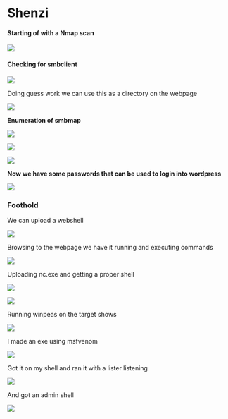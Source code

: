 # Shenzi

#### Starting of with a Nmap scan

![](<../../.gitbook/assets/image (12) (1) (1).png>)

#### Checking for smbclient

![](<../../.gitbook/assets/image (5) (1) (1) (1).png>)

Doing guess work we can use this as a directory on the webpage

![](<../../.gitbook/assets/image (4) (1) (1) (1).png>)

**Enumeration of smbmap**

![](<../../.gitbook/assets/image (3) (1) (1) (2).png>)

![](<../../.gitbook/assets/image (6) (1) (1) (1).png>)

![](<../../.gitbook/assets/image (11) (1) (1) (1).png>)



**Now we have some passwords that can be used to login into wordpress**

![](<../../.gitbook/assets/image (10) (1) (1) (1).png>)



### Foothold

We can upload a webshell

![](<../../.gitbook/assets/image (2) (1) (1).png>)

Browsing to the webpage we have it running and executing commands

![](<../../.gitbook/assets/image (8) (1) (1) (1).png>)

Uploading nc.exe and getting a proper shell

![](<../../.gitbook/assets/image (10) (1) (1).png>)

&#x20;

![](<../../.gitbook/assets/image (4).png>)

Running winpeas on the target shows

![](<../../.gitbook/assets/image (8) (1) (1).png>)

I made an exe using msfvenom

![](<../../.gitbook/assets/image (13) (1).png>)

Got it on my shell and ran it with a lister listening

![](<../../.gitbook/assets/image (18) (1) (1).png>)



And got an admin shell&#x20;

![](<../../.gitbook/assets/image (12) (1).png>)



